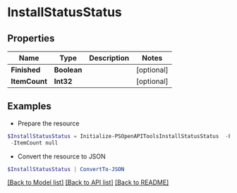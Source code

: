# InstallStatusStatus
## Properties

Name | Type | Description | Notes
------------ | ------------- | ------------- | -------------
**Finished** | **Boolean** |  | [optional] 
**ItemCount** | **Int32** |  | [optional] 

## Examples

- Prepare the resource
```powershell
$InstallStatusStatus = Initialize-PSOpenAPIToolsInstallStatusStatus  -Finished null `
 -ItemCount null
```

- Convert the resource to JSON
```powershell
$InstallStatusStatus | ConvertTo-JSON
```

[[Back to Model list]](../README.md#documentation-for-models) [[Back to API list]](../README.md#documentation-for-api-endpoints) [[Back to README]](../README.md)

